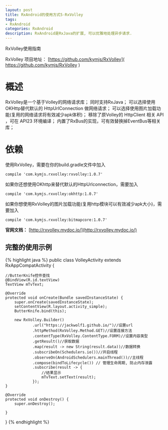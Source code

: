 ```yaml
---
layout: post
title: RxAndroid的使用方式5-RxVolley
tags:
- RxAndroid
categories: RxAndroid
description: RxAndroid是RxJava的扩展, 可以优雅地处理异步请求. 
---
```

RxVolley使用指南

RxVolley 项目地址： [https://github.com/kymjs/RxVolley]( https://github.com/kymjs/RxVolley  )  
# 概述  #
RxVolley是一个基于Volley的网络请求库；
同时支持RxJava；
可以选择使用OKHttp替代默认的 HttpUrlConnection 做网络请求；
可以选择使用图片加载功能(复用的网络请求将有效减少apk体积)；
移除了原Volley的 HttpClient 相关 API ，可在 API23 环境编译；
内置了RxBus的实现，可有效替换掉EventBus等相关库；  
# 依赖 #
使用RxVolley，需要在你的build.gradle文件中加入  
    
    compile 'com.kymjs.rxvolley:rxvolley:1.0.7'

如果你还想使用OKhttp来替代默认的HttpUrlconnection，需要加入  
    
    compile 'com.kymjs.rxvolley:okhttp:1.0.7'

如果你想使用RxVolley的图片加载功能(复用http模块可以有效减少apk大小)，需要加入   

    compile 'com.kymjs.rxvolley:bitmapcore:1.0.7'

**官网文档：**
[http://rxvolley.mydoc.io/](http://rxvolley.mydoc.io/)

## 完整的使用示例 ##

{% highlight java %}
public class VolleyActivity extends RxAppCompatActivity {

    //ButterKnife控件查找
    @BindView(R.id.textView)
    TextView mTvText;

    @Override
    protected void onCreate(Bundle savedInstanceState) {
        super.onCreate(savedInstanceState);
        setContentView(R.layout.activity_simple);
        ButterKnife.bind(this);

        new RxVolley.Builder()
                .url("https://jackwolf1.github.io/")//设置url
                .httpMethod(RxVolley.Method.GET)//设置连接方法
                .contentType(RxVolley.ContentType.FORM)//设置内容类型
                .getResult()//获取数据
                .map(result -> new String(result.data))//数据转换
                .subscribeOn(Schedulers.io())//开启线程
                .observeOn(AndroidSchedulers.mainThread())//主线程
                .compose(bindToLifecycle()) // 管理生命周期, 防止内存泄露
                .subscribe(result -> {
                    //结果显示
                    mTvText.setText(result);
                });
    }

    @Override
    protected void onDestroy() {
        super.onDestroy();

    }
}
{% endhighlight %}
